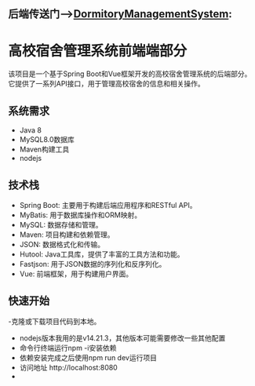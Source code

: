 ## 后端传送门-->[DormitoryManagementSystem](https://github.com/Leejieun-s/DormitoryManagementSystem):

# 高校宿舍管理系统前端端部分

该项目是一个基于Spring Boot和Vue框架开发的高校宿舍管理系统的后端部分。它提供了一系列API接口，用于管理高校宿舍的信息和相关操作。

## 系统需求

- Java 8
- MySQL8.0数据库
- Maven构建工具
- nodejs

## 技术栈

- Spring Boot: 主要用于构建后端应用程序和RESTful API。
- MyBatis: 用于数据库操作和ORM映射。
- MySQL: 数据存储和管理。
- Maven: 项目构建和依赖管理。
- JSON: 数据格式化和传输。
- Hutool: Java工具库，提供了丰富的工具方法和功能。
- Fastjson: 用于JSON数据的序列化和反序列化。
- Vue: 前端框架，用于构建用户界面。


## 快速开始

 -克隆或下载项目代码到本地。
 - nodejs版本我用的是v14.21.3，其他版本可能需要修改一些其他配置
 - 命令行终端运行npm -i安装依赖
 - 依赖安装完成之后使用npm run dev运行项目
 - 访问地址 http://localhost:8080
 - 

